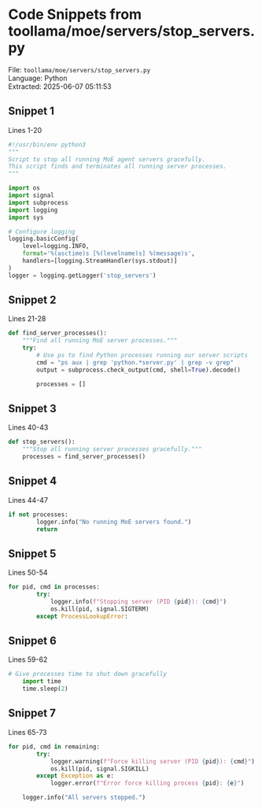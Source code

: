 # Code Snippets from toollama/moe/servers/stop_servers.py

File: `toollama/moe/servers/stop_servers.py`  
Language: Python  
Extracted: 2025-06-07 05:11:53  

## Snippet 1
Lines 1-20

```Python
#!/usr/bin/env python3
"""
Script to stop all running MoE agent servers gracefully.
This script finds and terminates all running server processes.
"""

import os
import signal
import subprocess
import logging
import sys

# Configure logging
logging.basicConfig(
    level=logging.INFO,
    format='%(asctime)s [%(levelname)s] %(message)s',
    handlers=[logging.StreamHandler(sys.stdout)]
)
logger = logging.getLogger('stop_servers')
```

## Snippet 2
Lines 21-28

```Python
def find_server_processes():
    """Find all running MoE server processes."""
    try:
        # Use ps to find Python processes running our server scripts
        cmd = "ps aux | grep 'python.*server.py' | grep -v grep"
        output = subprocess.check_output(cmd, shell=True).decode()

        processes = []
```

## Snippet 3
Lines 40-43

```Python
def stop_servers():
    """Stop all running server processes gracefully."""
    processes = find_server_processes()
```

## Snippet 4
Lines 44-47

```Python
if not processes:
        logger.info("No running MoE servers found.")
        return
```

## Snippet 5
Lines 50-54

```Python
for pid, cmd in processes:
        try:
            logger.info(f"Stopping server (PID {pid}): {cmd}")
            os.kill(pid, signal.SIGTERM)
        except ProcessLookupError:
```

## Snippet 6
Lines 59-62

```Python
# Give processes time to shut down gracefully
    import time
    time.sleep(2)
```

## Snippet 7
Lines 65-73

```Python
for pid, cmd in remaining:
        try:
            logger.warning(f"Force killing server (PID {pid}): {cmd}")
            os.kill(pid, signal.SIGKILL)
        except Exception as e:
            logger.error(f"Error force killing process {pid}: {e}")

    logger.info("All servers stopped.")
```

